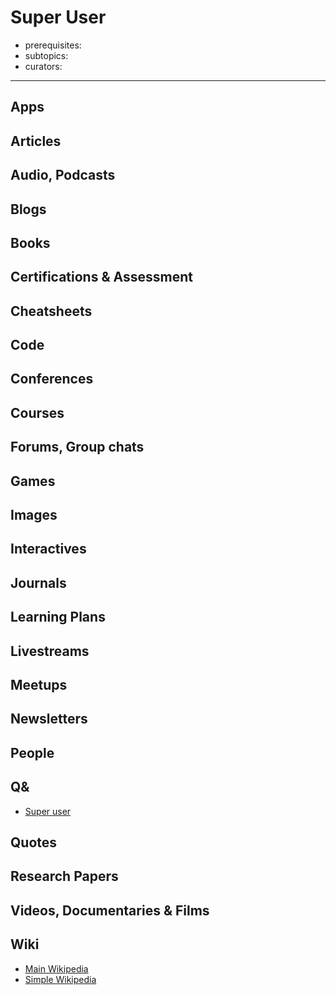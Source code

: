 # Super User

- prerequisites:
- subtopics:
- curators:

------

## Apps

## Articles

## Audio, Podcasts

## Blogs

## Books

## Certifications & Assessment

## Cheatsheets

## Code

## Conferences

## Courses

## Forums, Group chats

## Games

## Images

## Interactives

## Journals

## Learning Plans

## Livestreams

## Meetups

## Newsletters

## People

## Q&

- [Super user](http://superuser.com)

## Quotes

## Research Papers

## Videos, Documentaries & Films

## Wiki

- [Main Wikipedia](https://en.wikipedia.org/wiki/Superuser)
- [Simple Wikipedia]()

